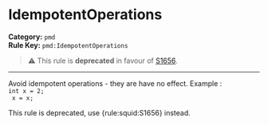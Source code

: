 
# IdempotentOperations
**Category:** `pmd`<br/>
**Rule Key:** `pmd:IdempotentOperations`<br/>
> :warning: This rule is **deprecated** in favour of [S1656](https://rules.sonarsource.com/java/RSPEC-1656).

-----

Avoid idempotent operations - they are have no effect. Example : <br/><code>int x = 2;<br/> x = x;</code>

<p>
  This rule is deprecated, use {rule:squid:S1656} instead.
</p>

